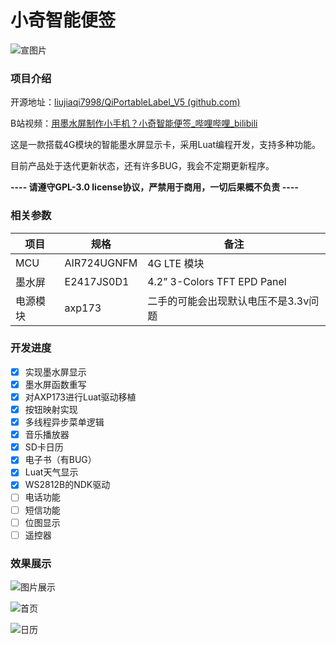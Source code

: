 # 小奇智能便签

![宣图片](https://image.lceda.cn/pullimage/VR8mgWEkG6WJpcXDRc760bkEHIUlsPoUezT3Z1B4.jpeg)

### 项目介绍

开源地址：[liujiaqi7998/QiPortableLabel_V5 (github.com)](https://github.com/liujiaqi7998/QiPortableLabel_V5)

B站视频：[用墨水屏制作小手机？小奇智能便签_哔哩哔哩_bilibili](https://www.bilibili.com/video/BV1yP4y1z7x4/)

这是一款搭载4G模块的智能墨水屏显示卡，采用Luat编程开发，支持多种功能。

目前产品处于迭代更新状态，还有许多BUG，我会不定期更新程序。

**---- 请遵守GPL-3.0 license协议，严禁用于商用，一切后果概不负责 ----**

### 相关参数

| 项目     | 规格        | 备注                                 |
| -------- | ----------- | ------------------------------------ |
| MCU      | AIR724UGNFM | 4G LTE 模块                          |
| 墨水屏   | E2417JS0D1  | 4.2” 3-Colors TFT EPD Panel          |
| 电源模块 | axp173      | 二手的可能会出现默认电压不是3.3v问题 |

### 开发进度

- [x] 实现墨水屏显示
- [x] 墨水屏函数重写
- [x] 对AXP173进行Luat驱动移植
- [x] 按钮映射实现
- [x] 多线程异步菜单逻辑
- [x] 音乐播放器
- [x] SD卡日历
- [x] 电子书（有BUG）
- [x] Luat天气显示
- [x] WS2812B的NDK驱动
- [ ] 电话功能
- [ ] 短信功能
- [ ] 位图显示
- [ ] 遥控器

### 效果展示

![图片展示](https://image.lceda.cn/pullimage/vmgdvb8fvqMXWmRb5RbmNoDLRFDuDy86Gk2Fo9eS.png)

![首页](https://image.lceda.cn/pullimage/yNdi2fz9W9LLEyfNGSYlkMryjDmOOBgiY82fN1ef.png)

![日历](https://image.lceda.cn/pullimage/9tA2Q2mu3qFHKLI5B2d0U3VxRKmNfRyed8R2OEko.png)



